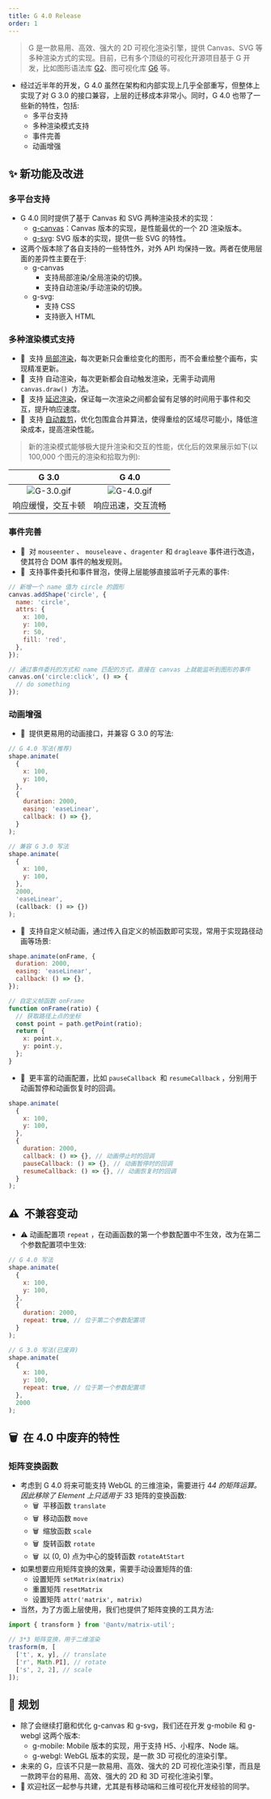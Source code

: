 ```yaml
---
title: G 4.0 Release
order: 1
---
```


> G 是一款易用、高效、强大的 2D 可视化渲染引擎，提供 Canvas、SVG 等多种渲染方式的实现。目前，已有多个顶级的可视化开源项目基于 G 开发，比如图形语法库 [G2](https://antv.alipay.com/g2)、图可视化库 [G6](https://antv.alipay.com/g6) 等。

- 经过近半年的开发，G 4.0 虽然在架构和内部实现上几乎全部重写，但整体上实现了对 G 3.0 的接口兼容，上层的迁移成本非常小。同时，G 4.0 也带了一些新的特性，包括:
  - 多平台支持
  - 多种渲染模式支持
  - 事件完善
  - 动画增强

## ✨ 新功能及改进

### 多平台支持

- G 4.0 同时提供了基于 Canvas 和 SVG 两种渲染技术的实现：
  - [g-canvas](https://www.npmjs.com/package/@antv/g-canvas)：Canvas 版本的实现，是性能最优的一个 2D 渲染版本。
  - [g-svg](https://www.npmjs.com/package/@antv/g-svg): SVG 版本的实现，提供一些 SVG 的特性。
- 这两个版本除了各自支持的一些特性外，对外 API 均保持一致。两者在使用层面的差异性主要在于:
  - g-canvas
    - 支持局部渲染/全局渲染的切换。
    - 支持自动渲染/手动渲染的切换。
  - g-svg:
    - 支持 CSS
    - 支持嵌入 HTML

### 多种渲染模式支持

- 🌟  支持 [局部渲染](https://www.yuque.com/antv/ou292n/pcgt5g)，每次更新只会重绘变化的图形，而不会重绘整个画布，实现精准更新。
- 🌟  支持 自动渲染，每次更新都会自动触发渲染，无需手动调用 `canvas.draw()`  方法。
- 🌟  支持 [延迟渲染](https://www.yuque.com/antv/ou292n/xw2wcq)，保证每一次渲染之间都会留有足够的时间用于事件和交互，提升响应速度。
- 🌟  支持 [自动裁剪](https://www.yuque.com/antv/ou292n/hfgspk)，优化包围盒合并算法，使得重绘的区域尽可能小，降低渲染成本，提高渲染性能。

> 新的渲染模式能够极大提升渲染和交互的性能，优化后的效果展示如下(以 100,000 个图元的渲染和拾取为例):

|                                                                                                                         G 3.0                                                                                                                         |                                                                                                                        G 4.0                                                                                                                        |
| :---------------------------------------------------------------------------------------------------------------------------------------------------------------------------------------------------------------------------------------------------: | :-------------------------------------------------------------------------------------------------------------------------------------------------------------------------------------------------------------------------------------------------: |
| ![G-3.0.gif](https://cdn.nlark.com/yuque/0/2019/gif/103291/1573529509429-c1a02ae5-d525-49bb-9067-a872210b5d4a.gif#align=left&display=inline&height=1028&name=G-3.0.gif&originHeight=1028&originWidth=1356&search=&size=380965&status=done&width=1356) | ![G-4.0.gif](https://cdn.nlark.com/yuque/0/2019/gif/103291/1573529521487-4a20c117-3f35-42ef-81a1-e68d03c2e0c1.gif#align=left&display=inline&height=228&name=G-4.0.gif&originHeight=1028&originWidth=1356&search=&size=841849&status=done&width=302) |
|                                                                                                                  响应缓慢，交互卡顿                                                                                                                   |                                                                                                                 响应迅速，交互流畅                                                                                                                  |

### 事件完善

- 💄  对 `mouseenter` 、 `mouseleave` 、`dragenter` 和 `dragleave` 事件进行改造，使其符合 DOM 事件的触发规则。
- 🌟  支持事件委托和事件冒泡，使得上层能够直接监听子元素的事件:

```javascript
// 新增一个 name 值为 circle 的圆形
canvas.addShape('circle', {
  name: 'circle',
  attrs: {
    x: 100,
    y: 100,
    r: 50,
    fill: 'red',
  },
});

// 通过事件委托的方式和 name 匹配的方式，直接在 canvas 上就能监听到图形的事件
canvas.on('circle:click', () => {
  // do something
});
```

### 动画增强

- 💄  提供更易用的动画接口，并兼容 G 3.0 的写法:

```javascript
// G 4.0 写法(推荐)
shape.animate(
  {
    x: 100,
    y: 100,
  },
  {
    duration: 2000,
    easing: 'easeLinear',
    callback: () => {},
  }
);

// 兼容 G 3.0 写法
shape.animate(
  {
    x: 100,
    y: 100,
  },
  2000,
  'easeLinear',
  (callback: () => {})
);
```

- 🌟  支持自定义帧动画，通过传入自定义的帧函数即可实现，常用于实现路径动画等场景:

```javascript
shape.animate(onFrame, {
  duration: 2000,
  easing: 'easeLinear',
  callback: () => {},
});

// 自定义帧函数 onFrame
function onFrame(ratio) {
  // 获取路径上点的坐标
  const point = path.getPoint(ratio);
  return {
    x: point.x,
    y: point.y,
  };
}
```

- 🌟  更丰富的动画配置，比如 `pauseCallback`  和 `resumeCallback` ，分别用于动画暂停和动画恢复时的回调。

```javascript
shape.animate(
  {
    x: 100,
    y: 100,
  },
  {
    duration: 2000,
    callback: () => {}, // 动画停止时的回调
    pauseCallback: () => {}, // 动画暂停时的回调
    resumeCallback: () => {}, // 动画恢复时的回调
  }
);
```

## ⚠️  不兼容变动

- ⚠️ 动画配置项 `repeat` ，在动画函数的第一个参数配置中不生效，改为在第二个参数配置项中生效:

```javascript
// G 4.0 写法
shape.animate(
  {
    x: 100,
    y: 100,
  },
  {
    duration: 2000,
    repeat: true, // 位于第二个参数配置项
  }
);

// G 3.0 写法(已废弃)
shape.animate(
  {
    x: 100,
    y: 100,
    repeat: true, // 位于第一个参数配置项
  },
  2000
);
```

## 🗑  在 4.0 中废弃的特性

### 矩阵变换函数

- 考虑到 G 4.0 将来可能支持 WebGL 的三维渲染，需要进行 4*4 的矩阵运算。因此移除了 Element 上只适用于 3*3 矩阵的变换函数:
  - 🗑  平移函数 `translate`
  - 🗑  移动函数 `move`
  - 🗑  缩放函数 `scale`
  - 🗑  旋转函数 `rotate`
  - 🗑  以 (0, 0) 点为中心的旋转函数 `rotateAtStart`
- 如果想要应用矩阵变换的效果，需要手动设置矩阵的值:
  - 设置矩阵 `setMatrix(matrix)`
  - 重置矩阵 `resetMatrix`
  - 设置矩阵 `attr('matrix', matrix)`
- 当然，为了方面上层使用，我们也提供了矩阵变换的工具方法:

```javascript
import { transform } from '@antv/matrix-util';

// 3*3 矩阵变换，用于二维渲染
trasform(m, [
  ['t', x, y], // translate
  ['r', Math.PI], // rotate
  ['s', 2, 2], // scale
]);
```

## 🚶 规划

- 除了会继续打磨和优化 g-canvas 和 g-svg，我们还在开发 g-mobile 和 g-webgl 这两个版本:
  - g-mobile: Mobile 版本的实现，用于支持 H5、小程序、Node 端。
  - g-webgl: WebGL 版本的实现，是一款 3D 可视化的渲染引擎。
- 未来的 G，应该不只是一款易用、高效、强大的 2D 可视化渲染引擎，而且是一款跨平台的易用、高效、强大的 2D 和 3D 可视化渲染引擎。
- 🤝 欢迎社区一起参与共建，尤其是有移动端和三维可视化开发经验的同学。
